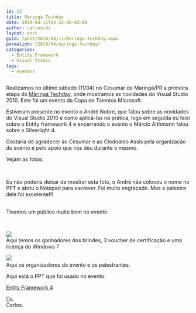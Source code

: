 ```yaml
---
id: 13
title: Maringá Techday
date: 2010-04-11T14:52:00-03:00
author: carloscds
layout: post
guid: /post/2010/04/11/Maringa-Techday.aspx
permalink: /2010/04/maringa-techday/
categories:
  - Entity Framework
  - Visual Studio
tags:
  - eventos
---
```

Realizamos no último sábado (11/04) no Cesumar de Maringá/PR a primeira etapa do [Maringá Techday](http://www.maringatechday.com.br/), onde mostramos as novidades do Visual Studio 2010. Este foi um evento da Copa de Talentos Microsoft.

Estiveram presente no evento o André Nobre, que falou sobre as novidades do Visual Studio 2010 e como aplicá-las na prática, logo em seguida eu falei sobre o Entity framework 4 e encerrando o evento o Márcio Althmann falou sobre o Silverlight 4.

Gostaria de agradecer ao Cesumar e ao Clodoaldo Assis pela organização do evento e pelo apoio que nos deu durante o mesmo.

Vejam as fotos:

[]( wp-content/uploads/DSC04688.jpg) 

[]( wp-content/uploads/DSC04689.jpg)  

Eu não poderia deixar de mostrar esta foto, o André não colocou o nome no PPT e abriu o Notepad para escrever. Foi muito engraçado. Mas a palestra dele foi excelente!!!  
[]( wp-content/uploads/DSC04690.jpg)

[]( wp-content/uploads/DSC04693.jpg)   
Tivemos um público muito bom no evento.

[]( wp-content/uploads/DSC04694.jpg)
[]( wp-content/uploads/DSC04696.jpg)
[]( wp-content/uploads/DSC04700.jpg) 
[]( wp-content/uploads/DSC04704.jpg)
[]( wp-content/uploads/DSC04707.jpg) 
[]( wp-content/uploads/DSC04709.jpg)

![]( wp-content/uploads/DSC04712.jpg)  
Aqui temos os ganhadores dos brindes, 3 voucher de certificação e uma licença do Windows 7

![]( wp-content/uploads/DSC04716.jpg)   
Aqui os organizadores do evento e os palestrantes.

Aqui está o PPT que foi usado no evento:

[Entity Framework 4](http://www.slideshare.net/carloscds/entity-framework-4)


[]s,  
Carlos.